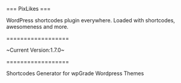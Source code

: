 === PixLikes ===

WordPress shortcodes plugin everywhere. Loaded with shortcodes, awesomeness and more.

==================

~Current Version:1.7.0~

==================

Shortcodes Generator for wpGrade Wordpress Themes
